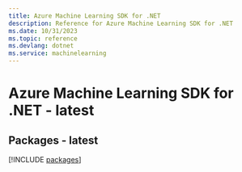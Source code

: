 ```yaml
---
title: Azure Machine Learning SDK for .NET
description: Reference for Azure Machine Learning SDK for .NET
ms.date: 10/31/2023
ms.topic: reference
ms.devlang: dotnet
ms.service: machinelearning
---
```

# Azure Machine Learning SDK for .NET - latest
## Packages - latest
[!INCLUDE [packages](machine-learning-index.md)]